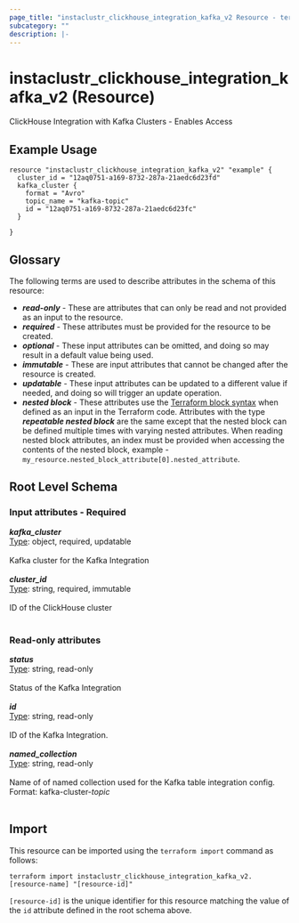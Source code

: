 ```yaml
---
page_title: "instaclustr_clickhouse_integration_kafka_v2 Resource - terraform-provider-instaclustr"
subcategory: ""
description: |-
---
```


# instaclustr_clickhouse_integration_kafka_v2 (Resource)
ClickHouse Integration with Kafka Clusters - Enables Access
## Example Usage
```
resource "instaclustr_clickhouse_integration_kafka_v2" "example" {
  cluster_id = "12aq0751-a169-8732-287a-21aedc6d23fd"
  kafka_cluster {
    format = "Avro"
    topic_name = "kafka-topic"
    id = "12aq0751-a169-8732-287a-21aedc6d23fc"
  }

}
```
## Glossary
The following terms are used to describe attributes in the schema of this resource:
- **_read-only_** - These are attributes that can only be read and not provided as an input to the resource.
- **_required_** - These attributes must be provided for the resource to be created.
- **_optional_** - These input attributes can be omitted, and doing so may result in a default value being used.
- **_immutable_** - These are input attributes that cannot be changed after the resource is created.
- **_updatable_** - These input attributes can be updated to a different value if needed, and doing so will trigger an update operation.
- **_nested block_** - These attributes use the [Terraform block syntax](https://www.terraform.io/language/attr-as-blocks) when defined as an input in the Terraform code. Attributes with the type **_repeatable nested block_** are the same except that the nested block can be defined multiple times with varying nested attributes. When reading nested block attributes, an index must be provided when accessing the contents of the nested block, example - `my_resource.nested_block_attribute[0].nested_attribute`.
## Root Level Schema
### Input attributes - Required
*___kafka_cluster___*<br>
<ins>Type</ins>: object, required, updatable<br>
<br>Kafka cluster for the Kafka Integration<br><br>
*___cluster_id___*<br>
<ins>Type</ins>: string, required, immutable<br>
<br>ID of the ClickHouse cluster<br><br>
### Read-only attributes
*___status___*<br>
<ins>Type</ins>: string, read-only<br>
<br>Status of the Kafka Integration<br><br>
*___id___*<br>
<ins>Type</ins>: string, read-only<br>
<br>ID of the Kafka Integration.<br><br>
*___named_collection___*<br>
<ins>Type</ins>: string, read-only<br>
<br>Name of of named collection used for the Kafka table integration config. Format: kafka-cluster-<integration-id>_topic_<topic-name><br><br>
## Import
This resource can be imported using the `terraform import` command as follows:
```
terraform import instaclustr_clickhouse_integration_kafka_v2.[resource-name] "[resource-id]"
```
`[resource-id]` is the unique identifier for this resource matching the value of the `id` attribute defined in the root schema above.
